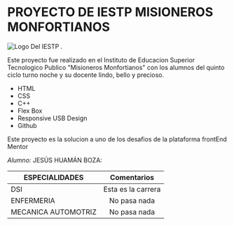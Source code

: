 # PROYECTO DE IESTP MISIONEROS MONFORTIANOS

![Logo Del IESTP .](https://encrypted-tbn0.gstatic.com/images?q=tbn:ANd9GcQ9VpRiiU706RewGfTonI8fez3_z1PjqTtV9XVrEAbM8A&s)

Este proyecto fue realizado en el Instituto de Educacion Superior Tecnologico Publico "Misioneros Monfortianos"
con los alumnos del quinto ciclo turno noche y su docente lindo, bello y precioso.

* HTML
* CSS
* C++
* Flex Box
* Responsive USB Design
* Github

Este proyecto es la solucion a uno de los desafios de la plataforma frontEnd Mentor

*Alumno:* JESÚS HUAMÁN BOZA:

| ESPECIALIDADES  | Comentarios |
| ------------- |:-------------:|
| DSI     | Esta es la carrera    |
| ENFERMERIA     | No pasa nada    |
| MECANICA AUTOMOTRIZ      | No pasa nada    |